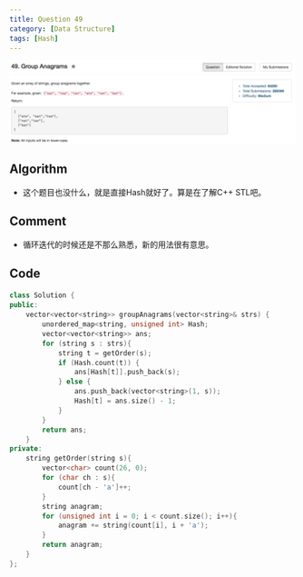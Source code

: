 ```yaml
---
title: Question 49
category: [Data Structure]
tags: [Hash]
---
```


![Description](../Assets/Figure/question49.png)

## Algorithm 

- 这个题目也没什么，就是直接Hash就好了。算是在了解C++ STL吧。

## Comment

- 循环迭代的时候还是不那么熟悉，新的用法很有意思。

## Code


```C++
class Solution {
public:
    vector<vector<string>> groupAnagrams(vector<string>& strs) {
        unordered_map<string, unsigned int> Hash;
        vector<vector<string>> ans;
        for (string s : strs){
            string t = getOrder(s);
            if (Hash.count(t)) {
                ans[Hash[t]].push_back(s);
            } else {
                ans.push_back(vector<string>(1, s));
                Hash[t] = ans.size() - 1;
            }
        }
        return ans;
    }
private:
    string getOrder(string s){
        vector<char> count(26, 0);
        for (char ch : s){
            count[ch - 'a']++;
        }
        string anagram;
        for (unsigned int i = 0; i < count.size(); i++){
            anagram += string(count[i], i + 'a');
        }
        return anagram;
    }
};
```
